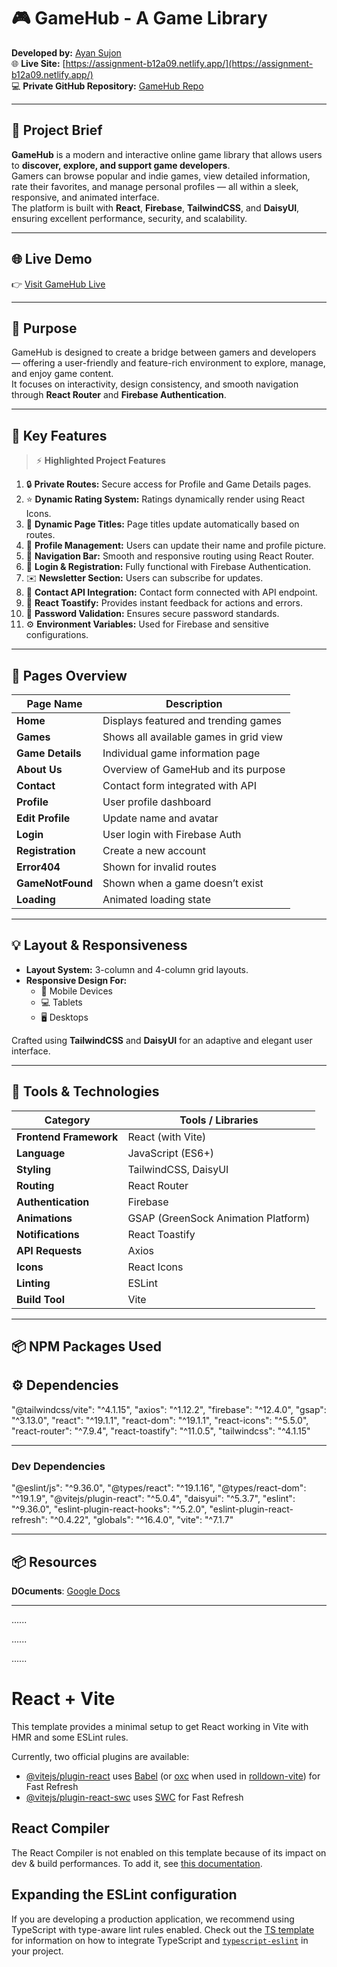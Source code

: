 
# 🎮 GameHub - A Game Library

**Developed by:** [Ayan Sujon](https://www.ayansujon.com/)  
🌐 **Live Site:** [https://assignment-b12a09.netlify.app/](https://assignment-b12a09.netlify.app/)  
💻 **Private GitHub Repository:** [GameHub Repo](https://github.com/programming-hero-web-course2/b12-a9-firesheild-AyanSujon.git)

---

## 📝 Project Brief

**GameHub** is a modern and interactive online game library that allows users to **discover, explore, and support game developers**.  
Gamers can browse popular and indie games, view detailed information, rate their favorites, and manage personal profiles — all within a sleek, responsive, and animated interface.  
The platform is built with **React**, **Firebase**, **TailwindCSS**, and **DaisyUI**, ensuring excellent performance, security, and scalability.

---

## 🌐 Live Demo  
👉 [Visit GameHub Live](https://assignment-b12a09.netlify.app/)

---

## 🎯 Purpose  
GameHub is designed to create a bridge between gamers and developers — offering a user-friendly and feature-rich environment to explore, manage, and enjoy game content.  
It focuses on interactivity, design consistency, and smooth navigation through **React Router** and **Firebase Authentication**.

---

## 🧩 Key Features

> ⚡ **Highlighted Project Features**

1. 🔒 **Private Routes:** Secure access for Profile and Game Details pages.  
2. ⭐ **Dynamic Rating System:** Ratings dynamically render using React Icons.  
3. 🧠 **Dynamic Page Titles:** Page titles update automatically based on routes.  
4. 👤 **Profile Management:** Users can update their name and profile picture.  
5. 🧭 **Navigation Bar:** Smooth and responsive routing using React Router.  
6. 📝 **Login & Registration:** Fully functional with Firebase Authentication.  
7. ✉️ **Newsletter Section:** Users can subscribe for updates.  
8. 📨 **Contact API Integration:** Contact form connected with API endpoint.  
9. 🔔 **React Toastify:** Provides instant feedback for actions and errors.  
10. 🔐 **Password Validation:** Ensures secure password standards.  
11. ⚙️ **Environment Variables:** Used for Firebase and sensitive configurations.

---

## 🧱 Pages Overview

| Page Name | Description |
|------------|-------------|
| **Home** | Displays featured and trending games |
| **Games** | Shows all available games in grid view |
| **Game Details** | Individual game information page |
| **About Us** | Overview of GameHub and its purpose |
| **Contact** | Contact form integrated with API |
| **Profile** | User profile dashboard |
| **Edit Profile** | Update name and avatar |
| **Login** | User login with Firebase Auth |
| **Registration** | Create a new account |
| **Error404** | Shown for invalid routes |
| **GameNotFound** | Shown when a game doesn’t exist |
| **Loading** | Animated loading state |

---

## 💡 Layout & Responsiveness

- **Layout System:** 3-column and 4-column grid layouts.  
- **Responsive Design For:**  
  - 📱 Mobile Devices  
  - 💻 Tablets  
  - 🖥️ Desktops  

Crafted using **TailwindCSS** and **DaisyUI** for an adaptive and elegant user interface.

---

## 🧰 Tools & Technologies

| Category | Tools / Libraries |
|-----------|-------------------|
| **Frontend Framework** | React (with Vite) |
| **Language** | JavaScript (ES6+) |
| **Styling** | TailwindCSS, DaisyUI |
| **Routing** | React Router |
| **Authentication** | Firebase |
| **Animations** | GSAP (GreenSock Animation Platform) |
| **Notifications** | React Toastify |
| **API Requests** | Axios |
| **Icons** | React Icons |
| **Linting** | ESLint |
| **Build Tool** | Vite |

---

## 📦 NPM Packages Used

## ⚙️ Dependencies


"@tailwindcss/vite": "^4.1.15",
"axios": "^1.12.2",
"firebase": "^12.4.0",
"gsap": "^3.13.0",
"react": "^19.1.1",
"react-dom": "^19.1.1",
"react-icons": "^5.5.0",
"react-router": "^7.9.4",
"react-toastify": "^11.0.5",
"tailwindcss": "^4.1.15"

---


### **Dev Dependencies**
"@eslint/js": "^9.36.0",
"@types/react": "^19.1.16",
"@types/react-dom": "^19.1.9",
"@vitejs/plugin-react": "^5.0.4",
"daisyui": "^5.3.7",
"eslint": "^9.36.0",
"eslint-plugin-react-hooks": "^5.2.0",
"eslint-plugin-react-refresh": "^0.4.22",
"globals": "^16.4.0",
"vite": "^7.1.7"





---


## 📦 Resources

**DOcuments**: [Google Docs](https://drive.google.com/open?id=1dy7ku5aMlyvQawTdy0syLY7elRN6I-zh&amp%3Busp=drive_copy&usp=drive_copy)













---
......




......



......

# React + Vite

This template provides a minimal setup to get React working in Vite with HMR and some ESLint rules.

Currently, two official plugins are available:

- [@vitejs/plugin-react](https://github.com/vitejs/vite-plugin-react/blob/main/packages/plugin-react) uses [Babel](https://babeljs.io/) (or [oxc](https://oxc.rs) when used in [rolldown-vite](https://vite.dev/guide/rolldown)) for Fast Refresh
- [@vitejs/plugin-react-swc](https://github.com/vitejs/vite-plugin-react/blob/main/packages/plugin-react-swc) uses [SWC](https://swc.rs/) for Fast Refresh

## React Compiler

The React Compiler is not enabled on this template because of its impact on dev & build performances. To add it, see [this documentation](https://react.dev/learn/react-compiler/installation).

## Expanding the ESLint configuration

If you are developing a production application, we recommend using TypeScript with type-aware lint rules enabled. Check out the [TS template](https://github.com/vitejs/vite/tree/main/packages/create-vite/template-react-ts) for information on how to integrate TypeScript and [`typescript-eslint`](https://typescript-eslint.io) in your project.
